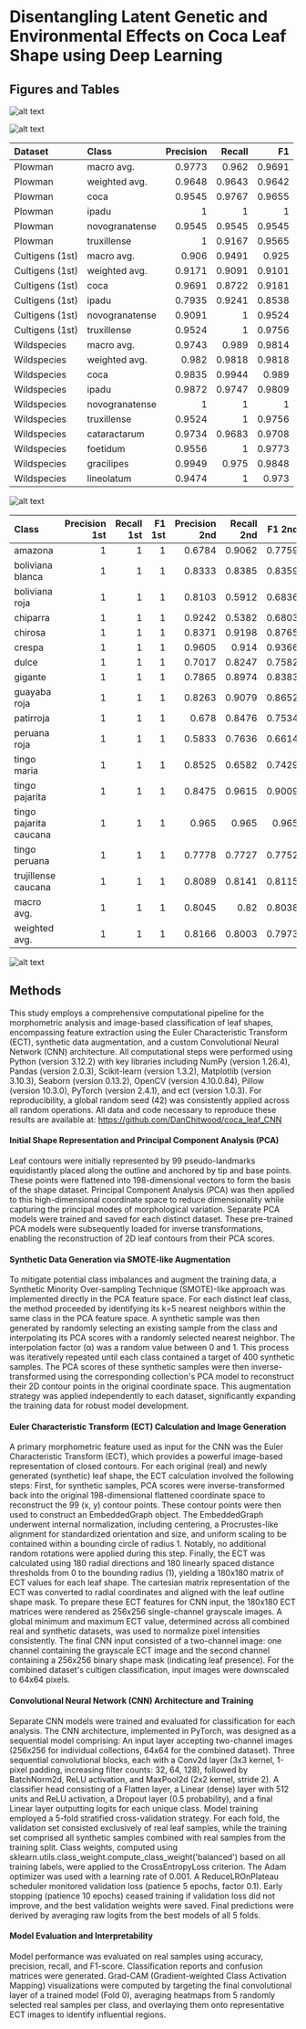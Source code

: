 # Disentangling Latent Genetic and Environmental Effects on Coca Leaf Shape using Deep Learning

## Figures and Tables
![alt text](https://github.com/DanChitwood/coca_leaf_CNN/blob/main/COCA_PROJECT/figures/Figure1.png "Figure 1")

![alt text](https://github.com/DanChitwood/coca_leaf_CNN/blob/main/COCA_PROJECT/figures/Figure2.png "Figure 2")

| Dataset         | Class          |   Precision |   Recall |     F1 |
|:----------------|:---------------|------------:|---------:|-------:|
| Plowman         | macro avg.     |      0.9773 |   0.962  | 0.9691 |
| Plowman         | weighted avg.  |      0.9648 |   0.9643 | 0.9642 |
| Plowman         | coca           |      0.9545 |   0.9767 | 0.9655 |
| Plowman         | ipadu          |      1      |   1      | 1      |
| Plowman         | novogranatense |      0.9545 |   0.9545 | 0.9545 |
| Plowman         | truxillense    |      1      |   0.9167 | 0.9565 |
| Cultigens (1st) | macro avg.     |      0.906  |   0.9491 | 0.925  |
| Cultigens (1st) | weighted avg.  |      0.9171 |   0.9091 | 0.9101 |
| Cultigens (1st) | coca           |      0.9691 |   0.8722 | 0.9181 |
| Cultigens (1st) | ipadu          |      0.7935 |   0.9241 | 0.8538 |
| Cultigens (1st) | novogranatense |      0.9091 |   1      | 0.9524 |
| Cultigens (1st) | truxillense    |      0.9524 |   1      | 0.9756 |
| Wildspecies     | macro avg.     |      0.9743 |   0.989  | 0.9814 |
| Wildspecies     | weighted avg.  |      0.982  |   0.9818 | 0.9818 |
| Wildspecies     | coca           |      0.9835 |   0.9944 | 0.989  |
| Wildspecies     | ipadu          |      0.9872 |   0.9747 | 0.9809 |
| Wildspecies     | novogranatense |      1      |   1      | 1      |
| Wildspecies     | truxillense    |      0.9524 |   1      | 0.9756 |
| Wildspecies     | cataractarum   |      0.9734 |   0.9683 | 0.9708 |
| Wildspecies     | foetidum       |      0.9556 |   1      | 0.9773 |
| Wildspecies     | gracilipes     |      0.9949 |   0.975  | 0.9848 |
| Wildspecies     | lineolatum     |      0.9474 |   1      | 0.973  |

![alt text](https://github.com/DanChitwood/coca_leaf_CNN/blob/main/COCA_PROJECT/figures/Figure3.png "Figure 3")

| Class                  |   Precision 1st |   Recall 1st |   F1 1st |   Precision 2nd |   Recall 2nd |   F1 2nd |   Precision Combined |   Recall Combined |   F1 Combined |
|:-----------------------|----------------:|-------------:|---------:|----------------:|-------------:|---------:|---------------------:|------------------:|--------------:|
| amazona                |               1 |            1 |        1 |          0.6784 |       0.9062 |   0.7759 |               0.9108 |            0.9728 |        0.9408 |
| boliviana blanca       |               1 |            1 |        1 |          0.8333 |       0.8385 |   0.8359 |               0.9326 |            0.9171 |        0.9248 |
| boliviana roja         |               1 |            1 |        1 |          0.8103 |       0.5912 |   0.6836 |               0.9341 |            0.8715 |        0.9017 |
| chiparra               |               1 |            1 |        1 |          0.9242 |       0.5382 |   0.6803 |               0.8908 |            0.8833 |        0.887  |
| chirosa                |               1 |            1 |        1 |          0.8371 |       0.9198 |   0.8765 |               0.9405 |            0.956  |        0.9482 |
| crespa                 |               1 |            1 |        1 |          0.9605 |       0.914  |   0.9366 |               0.9803 |            0.966  |        0.9731 |
| dulce                  |               1 |            1 |        1 |          0.7017 |       0.8247 |   0.7582 |               0.8791 |            0.9195 |        0.8989 |
| gigante                |               1 |            1 |        1 |          0.7865 |       0.8974 |   0.8383 |               0.9461 |            0.8977 |        0.9213 |
| guayaba roja           |               1 |            1 |        1 |          0.8263 |       0.9079 |   0.8652 |               0.9278 |            0.9709 |        0.9489 |
| patirroja              |               1 |            1 |        1 |          0.678  |       0.8476 |   0.7534 |               0.9247 |            0.9348 |        0.9297 |
| peruana roja           |               1 |            1 |        1 |          0.5833 |       0.7636 |   0.6614 |               0.8168 |            0.8919 |        0.8527 |
| tingo maria            |               1 |            1 |        1 |          0.8525 |       0.6582 |   0.7429 |               0.9701 |            0.9101 |        0.9391 |
| tingo pajarita         |               1 |            1 |        1 |          0.8475 |       0.9615 |   0.9009 |               0.976  |            0.9839 |        0.9799 |
| tingo pajarita caucana |               1 |            1 |        1 |          0.965  |       0.965  |   0.965  |               0.9818 |            0.9818 |        0.9818 |
| tingo peruana          |               1 |            1 |        1 |          0.7778 |       0.7727 |   0.7752 |               0.9207 |            0.8678 |        0.8935 |
| trujillense caucana    |               1 |            1 |        1 |          0.8089 |       0.8141 |   0.8115 |               0.9438 |            0.9545 |        0.9492 |
| macro avg.             |               1 |            1 |        1 |          0.8045 |       0.82   |   0.8038 |               0.9298 |            0.93   |        0.9294 |
| weighted avg.          |               1 |            1 |        1 |          0.8166 |       0.8003 |   0.7973 |               0.9278 |            0.9268 |        0.9268 |

![alt text](https://github.com/DanChitwood/coca_leaf_CNN/blob/main/COCA_PROJECT/figures/Figure4.png "Figure 4")

## Methods  
This study employs a comprehensive computational pipeline for the morphometric analysis and image-based classification of leaf shapes, encompassing feature extraction using the Euler Characteristic Transform (ECT), synthetic data augmentation, and a custom Convolutional Neural Network (CNN) architecture. All computational steps were performed using Python (version 3.12.2) with key libraries including NumPy (version 1.26.4), Pandas (version 2.0.3), Scikit-learn (version 1.3.2), Matplotlib (version 3.10.3), Seaborn (version 0.13.2), OpenCV (version 4.10.0.84), Pillow (version 10.3.0), PyTorch (version 2.4.1), and ect (version 1.0.3). For reproducibility, a global random seed (42) was consistently applied across all random operations. All data and code necessary to reproduce these results are available at: https://github.com/DanChitwood/coca_leaf_CNN
#### Initial Shape Representation and Principal Component Analysis (PCA)
Leaf contours were initially represented by 99 pseudo-landmarks equidistantly placed along the outline and anchored by tip and base points. These points were flattened into 198-dimensional vectors to form the basis of the shape dataset. Principal Component Analysis (PCA) was then applied to this high-dimensional coordinate space to reduce dimensionality while capturing the principal modes of morphological variation. Separate PCA models were trained and saved for each distinct dataset. These pre-trained PCA models were subsequently loaded for inverse transformations, enabling the reconstruction of 2D leaf contours from their PCA scores.
#### Synthetic Data Generation via SMOTE-like Augmentation
To mitigate potential class imbalances and augment the training data, a Synthetic Minority Over-sampling Technique (SMOTE)-like approach was implemented directly in the PCA feature space. For each distinct leaf class, the method proceeded by identifying its k=5 nearest neighbors within the same class in the PCA feature space. A synthetic sample was then generated by randomly selecting an existing sample from the class and interpolating its PCA scores with a randomly selected nearest neighbor. The interpolation factor (α) was a random value between 0 and 1. This process was iteratively repeated until each class contained a target of 400 synthetic samples. The PCA scores of these synthetic samples were then inverse-transformed using the corresponding collection's PCA model to reconstruct their 2D contour points in the original coordinate space. This augmentation strategy was applied independently to each dataset, significantly expanding the training data for robust model development.
#### Euler Characteristic Transform (ECT) Calculation and Image Generation
A primary morphometric feature used as input for the CNN was the Euler Characteristic Transform (ECT), which provides a powerful image-based representation of closed contours. For each original (real) and newly generated (synthetic) leaf shape, the ECT calculation involved the following steps: First, for synthetic samples, PCA scores were inverse-transformed back into the original 198-dimensional flattened coordinate space to reconstruct the 99 (x, y) contour points. These contour points were then used to construct an EmbeddedGraph object. The EmbeddedGraph underwent internal normalization, including centering, a Procrustes-like alignment for standardized orientation and size, and uniform scaling to be contained within a bounding circle of radius 1. Notably, no additional random rotations were applied during this step. Finally, the ECT was calculated using 180 radial directions and 180 linearly spaced distance thresholds from 0 to the bounding radius (1), yielding a 180x180 matrix of ECT values for each leaf shape. The cartesian matrix representation of the ECT was converted to radial coordinates and aligned with the leaf outline shape mask.
To prepare these ECT features for CNN input, the 180x180 ECT matrices were rendered as 256x256 single-channel grayscale images. A global minimum and maximum ECT value, determined across all combined real and synthetic datasets, was used to normalize pixel intensities consistently. The final CNN input consisted of a two-channel image: one channel containing the grayscale ECT image and the second channel containing a 256x256 binary shape mask (indicating leaf presence). For the combined dataset's cultigen classification, input images were downscaled to 64x64 pixels.
#### Convolutional Neural Network (CNN) Architecture and Training
Separate CNN models were trained and evaluated for classification for each analysis. The CNN architecture, implemented in PyTorch, was designed as a sequential model comprising: An input layer accepting two-channel images (256x256 for individual collections, 64x64 for the combined dataset). Three sequential convolutional blocks, each with a Conv2d layer (3x3 kernel, 1-pixel padding, increasing filter counts: 32, 64, 128), followed by BatchNorm2d, ReLU activation, and MaxPool2d (2x2 kernel, stride 2). A classifier head consisting of a Flatten layer, a Linear (dense) layer with 512 units and ReLU activation, a Dropout layer (0.5 probability), and a final Linear layer outputting logits for each unique class.
Model training employed a 5-fold stratified cross-validation strategy. For each fold, the validation set consisted exclusively of real leaf samples, while the training set comprised all synthetic samples combined with real samples from the training split. Class weights, computed using sklearn.utils.class_weight.compute_class_weight('balanced') based on all training labels, were applied to the CrossEntropyLoss criterion. The Adam optimizer was used with a learning rate of 0.001. A ReduceLROnPlateau scheduler monitored validation loss (patience 5 epochs, factor 0.1). Early stopping (patience 10 epochs) ceased training if validation loss did not improve, and the best validation weights were saved. Final predictions were derived by averaging raw logits from the best models of all 5 folds.
#### Model Evaluation and Interpretability
Model performance was evaluated on real samples using accuracy, precision, recall, and F1-score. Classification reports and confusion matrices were generated. Grad-CAM (Gradient-weighted Class Activation Mapping) visualizations were computed by targeting the final convolutional layer of a trained model (Fold 0), averaging heatmaps from 5 randomly selected real samples per class, and overlaying them onto representative ECT images to identify influential regions.
